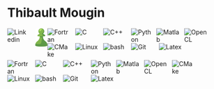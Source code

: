 # Thibault Mougin  


[<img align="left" alt="Linkedin" width="44px" src ="https://cdn.jsdelivr.net/gh/devicons/devicon@latest/icons/linkedin/linkedin-original.svg" style="padding-right:10px;" />](https://www.linkedin.com/in/thibault-mougin-14098b220/)  [<img align="left" alt="chess.com" width="28px" src ="./img/chesscom_pawn.png" style="padding-left:10px;" />](https://www.chess.com/member/nanobruh) 

      
<img align="left" alt="Fortran" width="54px" src="https://cdn.jsdelivr.net/gh/devicons/devicon@latest/icons/fortran/fortran-original.svg" style="padding-right:10px;" />     
<img align="left" alt="C" width="54px" src="https://cdn.jsdelivr.net/gh/devicons/devicon@latest/icons/c/c-original.svg" style="padding-right:10px;" />          
<img align="left" alt="C++" width="54px" src="https://cdn.jsdelivr.net/gh/devicons/devicon@latest/icons/cplusplus/cplusplus-original.svg" style="padding-right:10px;" />
<img align="left" alt="Python" width="54px" src="https://cdn.jsdelivr.net/gh/devicons/devicon@latest/icons/python/python-original.svg" style="padding-right:4px;"  />          
<img align="left" alt="Matlab" width="54px" src="https://cdn.jsdelivr.net/gh/devicons/devicon@latest/icons/matlab/matlab-original.svg" style="padding-right:10px;" />  
<img align="left" alt="OpenCL" width="54px" src="https://cdn.jsdelivr.net/gh/devicons/devicon@latest/icons/opencl/opencl-original.svg" style="padding-right:10px;" />     
<img align="left" alt="CMake" width="54px" src="https://cdn.jsdelivr.net/gh/devicons/devicon@latest/icons/cmake/cmake-plain.svg" style="padding-right:10px;" />     
<img align="left" alt="Linux" width="54px" src="https://cdn.jsdelivr.net/gh/devicons/devicon@latest/icons/linux/linux-plain.svg" style="padding-right:10px;"  />       
<img align="left" alt="bash" width="54px" src="https://cdn.jsdelivr.net/gh/devicons/devicon@latest/icons/bash/bash-original.svg" style="padding-right:10px;" />
<img align="left" alt="Git" width="54px" src="https://cdn.jsdelivr.net/gh/devicons/devicon/icons/git/git-original.svg" style="padding-right:10px;" />
<img align="left" alt="Latex" width="54px" src="https://cdn.jsdelivr.net/gh/devicons/devicon@latest/icons/latex/latex-original.svg" style="padding-right:10px;" />
<br />
<br />

#

<img align="left" alt="Fortran" width="54px" src="https://cdn.jsdelivr.net/gh/devicons/devicon@latest/icons/fortran/fortran-original.svg" style="padding-right:10px;" />     
<img align="left" alt="C" width="54px" src="https://cdn.jsdelivr.net/gh/devicons/devicon@latest/icons/c/c-original.svg" style="padding-right:10px;" />          
<img align="left" alt="C++" width="54px" src="https://cdn.jsdelivr.net/gh/devicons/devicon@latest/icons/cplusplus/cplusplus-original.svg" style="padding-right:10px;" />
<img align="left" alt="Python" width="54px" src="https://cdn.jsdelivr.net/gh/devicons/devicon@latest/icons/python/python-original.svg" style="padding-right:4px;"  />          
<img align="left" alt="Matlab" width="54px" src="https://cdn.jsdelivr.net/gh/devicons/devicon@latest/icons/matlab/matlab-original.svg" style="padding-right:10px;" />  
<img align="left" alt="OpenCL" width="54px" src="https://cdn.jsdelivr.net/gh/devicons/devicon@latest/icons/opencl/opencl-original.svg" style="padding-right:10px;" />     
<img align="left" alt="CMake" width="54px" src="https://cdn.jsdelivr.net/gh/devicons/devicon@latest/icons/cmake/cmake-plain.svg" style="padding-right:10px;" />     
<img align="left" alt="Linux" width="54px" src="https://cdn.jsdelivr.net/gh/devicons/devicon@latest/icons/linux/linux-plain.svg" style="padding-right:10px;"  />       
<img align="left" alt="bash" width="54px" src="https://cdn.jsdelivr.net/gh/devicons/devicon@latest/icons/bash/bash-original.svg" style="padding-right:10px;" />
<img align="left" alt="Git" width="54px" src="https://cdn.jsdelivr.net/gh/devicons/devicon/icons/git/git-original.svg" style="padding-right:10px;" />
<img align="left" alt="Latex" width="54px" src="https://cdn.jsdelivr.net/gh/devicons/devicon@latest/icons/latex/latex-original.svg" style="padding-right:10px;" />
<br />
<br />

